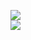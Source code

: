 [![](https://img.shields.io/badge/Made%20With-Github%20Spray-lightgrey.svg?style=for-the-badge&logo=github)](https://github.com/Annihil/github-spray#2869)  
[![](https://i.imgur.com/2DrTn0Z.gif)](https://github.com/Annihil/github-spray)